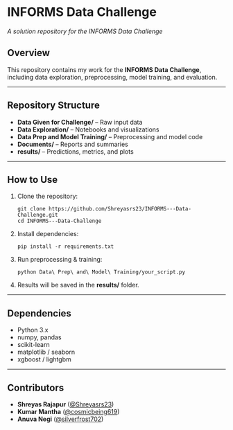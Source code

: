 # INFORMS Data Challenge  
_A solution repository for the INFORMS Data Challenge_

## Overview  
This repository contains my work for the **INFORMS Data Challenge**, including data exploration, preprocessing, model training, and evaluation.  

---

## Repository Structure  
- **Data Given for Challenge/** – Raw input data  
- **Data Exploration/** – Notebooks and visualizations  
- **Data Prep and Model Training/** – Preprocessing and model code  
- **Documents/** – Reports and summaries  
- **results/** – Predictions, metrics, and plots  

---

## How to Use  
1. Clone the repository:  
   ```
   git clone https://github.com/Shreyasrs23/INFORMS---Data-Challenge.git
   cd INFORMS---Data-Challenge
   ```
2. Install dependencies:  
   ```
   pip install -r requirements.txt
   ```
3. Run preprocessing & training:  
   ```
   python Data\ Prep\ and\ Model\ Training/your_script.py
   ```
4. Results will be saved in the **results/** folder.  

---

## Dependencies  
- Python 3.x  
- numpy, pandas  
- scikit-learn  
- matplotlib / seaborn  
- xgboost / lightgbm 

---

## Contributors  
- **Shreyas Rajapur** ([@Shreyasrs23](https://github.com/Shreyasrs23)) 
- **Kumar Mantha** ([@cosmicbeing619](https://github.com/cosmicbeing619)) 
- **Anuva Negi** ([@silverfrost702](https://github.com/silverfrost702))  
